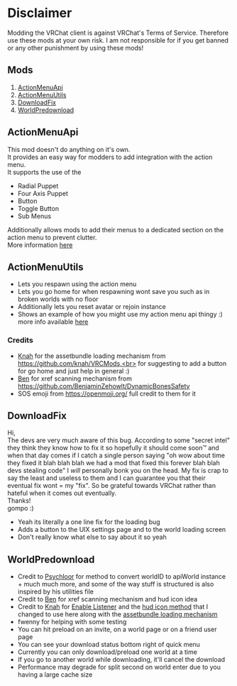 # Disclaimer

Modding the VRChat client is against VRChat's Terms of Service. Therefore use these mods at your own risk. I am not responsible for if you get banned or any other punishment by using these mods!<br>

## Mods
<ol>
  <li><a href="#actionmenuapi">ActionMenuApi</a></li>
  <li><a href="#actionmenuutils">ActionMenuUtils</a></li>
  <li><a href="#downloadfix">DownloadFix</a></li>
  <li><a href="#worldpredownload">WorldPredownload</a></li>
</ol>

## ActionMenuApi

This mod doesn't do anything on it's own. <br>
It provides an easy way for modders to add integration with the action menu. <br>
It supports the use of the <br>
* Radial Puppet
* Four Axis Puppet
* Button
* Toggle Button
* Sub Menus

Additionally allows mods to add their menus to a dedicated section on the action menu to prevent clutter. <br>
More information [here](https://github.com/gompocp/ActionMenuApi)

## ActionMenuUtils 
- Lets you respawn using the action menu<br>
- Lets you go home for when respawning wont save you such as in broken worlds with no floor<br>
- Additionally lets you reset avatar or rejoin instance<br>
- Shows an example of how you might use my action menu api thingy :) more info available [here](https://github.com/gompocp/ActionMenuApi/) <br>


### Credits<br>
- [Knah](https://github.com/knah/) for the assetbundle loading mechanism from https://github.com/knah/VRCMods,<br>
  for suggesting to add a button for go home and just help in general :)
- [Ben](https://github.com/BenjaminZehowlt/) for xref scanning mechanism from https://github.com/BenjaminZehowlt/DynamicBonesSafety
- SOS emoji from https://openmoji.org/ full credit to them for it


## DownloadFix

Hi, <br>
The devs are very much aware of this bug. According to some "secret intel" they think they know how to fix it so hopefully it should come soon™ and when that day comes if I catch a single person saying "oh wow about time they fixed it blah blah blah we had a mod that fixed this forever blah blah devs stealing code" I _will_ personally bonk you on the head. My fix is crap to say the least and useless to them and I can guarantee you that their eventual fix wont = my "fix". So be grateful towards VRChat rather than hateful when it comes out eventually. <br> Thanks!  <br> gompo :)

- Yeah its literally a one line fix for the loading bug  <br>
- Adds a button to the UIX settings page and to the world loading screen <br>
- Don't really know what else to say about it so yeah <br>

## WorldPredownload<br>
- Credit to [Psychloor](https://github.com/Psychloor/AdvancedInvites/blob/master/AdvancedInvites/InviteHandler.cs) for method to convert worldID to apiWorld instance + much much more, and some of the way stuff is structured is also inspired by his utilities file
- Credit to [Ben](https://github.com/BenjaminZehowlt/DynamicBonesSafety) for xref scanning mechanism and hud icon idea
- Credit to [Knah](https://github.com/knah/) for [Enable Listener](https://github.com/knah/VRCMods/blob/master/UIExpansionKit/Components/EnableDisableListener.cs) and the [hud icon method](https://github.com/knah/VRCMods/blob/master/JoinNotifier/JoinNotifierMod.cs#L120) that I changed to use here along with the [assetbundle loading mechanism](https://github.com/knah/VRCMods/blob/master/JoinNotifier/JoinNotifierMod.cs#L61)
- fwenny for helping with some testing 
- You can hit preload on an invite, on a world page or on a friend user page
- You can see your download status bottom right of quick menu 
- Currently you can only download/preload one world at a time 
- If you go to another world while downloading, it'll cancel the download 
- Performance may degrade for split second on world enter due to you having a large cache size 


